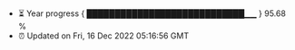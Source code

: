 - ⏳ Year progress { ████████████████████████████▁▁ } 95.68 %
- ⏰ Updated on Fri, 16 Dec 2022 05:16:56 GMT

